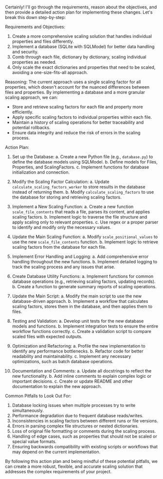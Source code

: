 Certainly! I'll go through the requirements, reason about the objectives, and then provide a detailed action plan for implementing these changes. Let's break this down step-by-step:

Requirements and Objectives:
1. Create a more comprehensive scaling solution that handles individual properties and files differently.
2. Implement a database (SQLite with SQLModel) for better data handling and security.
3. Comb through each file, dictionary by dictionary, scaling individual properties as needed.
4. Only scale the exact dictionaries and properties that need to be scaled, avoiding a one-size-fits-all approach.

Reasoning:
The current approach uses a single scaling factor for all properties, which doesn't account for the nuanced differences between files and properties. By implementing a database and a more granular scaling approach, we can:
- Store and retrieve scaling factors for each file and property more efficiently.
- Apply specific scaling factors to individual properties within each file.
- Maintain a history of scaling operations for better traceability and potential rollbacks.
- Ensure data integrity and reduce the risk of errors in the scaling process.

Action Plan:

1. Set up the Database:
   a. Create a new Python file (e.g., `database.py`) to define the database models using SQLModel.
   b. Define models for Files, Properties, and ScalingFactors.
   c. Implement functions for database initialization and connection.

2. Modify the Scaling Factor Calculation:
   a. Update `calculate_scaling_factors_worker` to store results in the database instead of returning them.
   b. Modify `calculate_scaling_factors` to use the database for storing and retrieving scaling factors.

3. Implement a New Scaling Function:
   a. Create a new function `scale_file_contents` that reads a file, parses its content, and applies scaling factors.
   b. Implement logic to traverse the file structure and apply scaling only to relevant properties.
   c. Use regex or a proper parser to identify and modify only the necessary values.

4. Update the Main Scaling Function:
   a. Modify `scale_positional_values` to use the new `scale_file_contents` function.
   b. Implement logic to retrieve scaling factors from the database for each file.

5. Implement Error Handling and Logging:
   a. Add comprehensive error handling throughout the new functions.
   b. Implement detailed logging to track the scaling process and any issues that arise.

6. Create Database Utility Functions:
   a. Implement functions for common database operations (e.g., retrieving scaling factors, updating records).
   b. Create a function to generate summary reports of scaling operations.

7. Update the Main Script:
   a. Modify the main script to use the new database-driven approach.
   b. Implement a workflow that calculates scaling factors, stores them in the database, and then applies them to files.

8. Testing and Validation:
   a. Develop unit tests for the new database models and functions.
   b. Implement integration tests to ensure the entire workflow functions correctly.
   c. Create a validation script to compare scaled files with expected outputs.

9. Optimization and Refactoring:
   a. Profile the new implementation to identify any performance bottlenecks.
   b. Refactor code for better readability and maintainability.
   c. Implement any necessary optimizations, such as batch database operations.

10. Documentation and Comments:
    a. Update all docstrings to reflect the new functionality.
    b. Add inline comments to explain complex logic or important decisions.
    c. Create or update README and other documentation to explain the new approach.

Common Pitfalls to Look Out For:
1. Database locking issues when multiple processes try to write simultaneously.
2. Performance degradation due to frequent database reads/writes.
3. Inconsistencies in scaling factors between different runs or file versions.
4. Errors in parsing complex file structures or nested dictionaries.
5. Loss of original file formatting or comments during the scaling process.
6. Handling of edge cases, such as properties that should not be scaled or special value formats.
7. Ensuring backwards compatibility with existing scripts or workflows that may depend on the current implementation.

By following this action plan and being mindful of these potential pitfalls, we can create a more robust, flexible, and accurate scaling solution that addresses the complex requirements of your project.